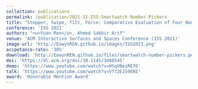 ```yaml
---
collection: publications
permalink: /publication/2021-11-ISS-Smartwatch-Number-Pickers
title: "Stepper, Swipe, Tilt, Force: Comparative Evaluation of Four Number Pickers for Smartwatches"
conference: 'ISS 2021'
authors: "<u>Yuan Ren</u>, Ahmed Sabbir Arif"
venue: 'ACM Interactive Surfaces and Spaces Conference (ISS 2021)'
image-url: 'http://EowynREN.github.io/images/ISS2021.png'
accpetance-rate: '30%'
download: 'http://EowynREN.github.io/files/smartwatch-number-pickers.pdf'
doi: 'https://dl.acm.org/doi/10.1145/3488545'
demo: 'https://www.youtube.com/watch?v=HSqVBeiRE70'
talk: 'https://www.youtube.com/watch?v=Vf72E1S9ENI'
award: 'Honorable Mention Award'
---
```

